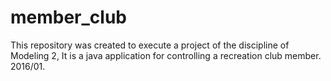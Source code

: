# member_club
This repository was created to execute a project of the discipline of Modeling 2, It is a java application for controlling a recreation club member. 2016/01.
